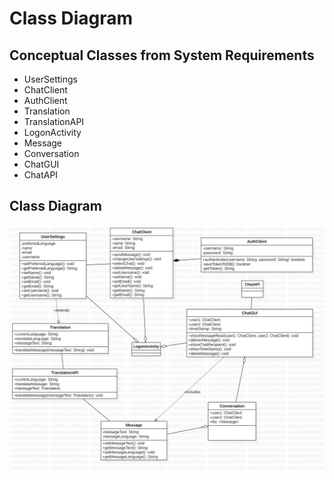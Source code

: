 # Class Diagram

## Conceptual Classes from System Requirements
- UserSettings
- ChatClient
- AuthClient
- Translation
- TranslationAPI
- LogonActivity
- Message
- Conversation
- ChatGUI
- ChatAPI

## Class Diagram
![](/images/class_diagram.jpg)